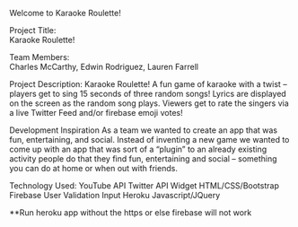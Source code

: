 Welcome to Karaoke Roulette!

Project Title:    
Karaoke Roulette!

Team Members:     
Charles McCarthy, Edwin Rodriguez, Lauren Farrell

Project Description: 
Karaoke Roulette! A fun game of karaoke with a twist – players get to sing 15 seconds of three random songs!  Lyrics are displayed on the screen as the random song plays. Viewers get to rate the singers via a live Twitter Feed and/or firebase emoji votes!

Development Inspiration
As a team we wanted to create an app that was fun, entertaining, and social. Instead of inventing a new game we wanted to come up with an app that was sort of a “plugin” to an already existing activity people do that they find fun, entertaining and social – something you can do at home or when out with friends.

Technology Used: 
YouTube API
Twitter API Widget
HTML/CSS/Bootstrap
Firebase
User Validation Input
Heroku
Javascript/JQuery

**Run heroku app without the https or else firebase will not work
